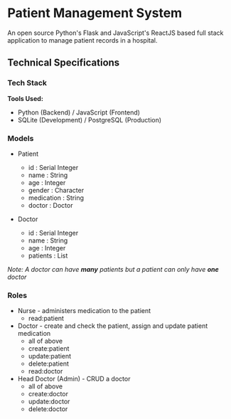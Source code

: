 # Patient Management System
An open source Python's Flask and JavaScript's ReactJS based full stack application to manage patient records in a hospital.

## Technical Specifications

### Tech Stack

**Tools Used:**

   - Python (Backend) / JavaScript (Frontend)
   - SQLite (Development) / PostgreSQL (Production)

### Models

- Patient
    - id : Serial Integer
    - name : String
    - age : Integer
    - gender : Character
    - medication : String
    - doctor : Doctor

- Doctor
    - id : Serial Integer
    - name : String
    - age : Integer
    - patients : List<Patient>

*Note: A doctor can have **many** patients but a patient can only have **one** doctor*

### Roles

- Nurse - administers medication to the patient
    - read:patient
- Doctor - create and check the patient, assign and update patient medication
    - all of above
    - create:patient
    - update:patient
    - delete:patient
    - read:doctor
- Head Doctor (Admin) - CRUD a doctor
    - all of above
    - create:doctor
    - update:doctor
    - delete:doctor